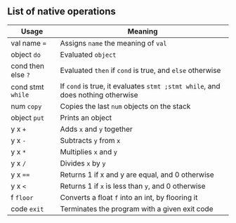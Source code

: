 ## List of native operations

| Usage | Meaning |
|---|---|
| val name `=` | Assigns `name` the meaning of `val` |
| object `do` | Evaluated `object` |
| cond then else `?` | Evaluated `then` if `cond` is true, and `else` otherwise |
| cond stmt `while` | If `cond` is true, it evaluates `stmt ;stmt while`, and does nothing otherwise |
| num `copy` | Copies the last `num` objects on the stack |
| object `put` | Prints an object |
| y x `+` | Adds `x` and `y` together |
| y x `-` | Subtracts `y` from `x` |
| y x `*` | Multiplies `x` and `y` |
| y x `/` | Divides `x` by `y` |
| y x `==` | Returns 1 if x and y are equal, and 0 otherwise |
| y x `<` | Returns 1 if `x` is less than `y`, and 0 otherwise |
| f `floor` | Converts a float `f` into an int, by flooring it |
| code `exit` | Terminates the program with a given exit code |
